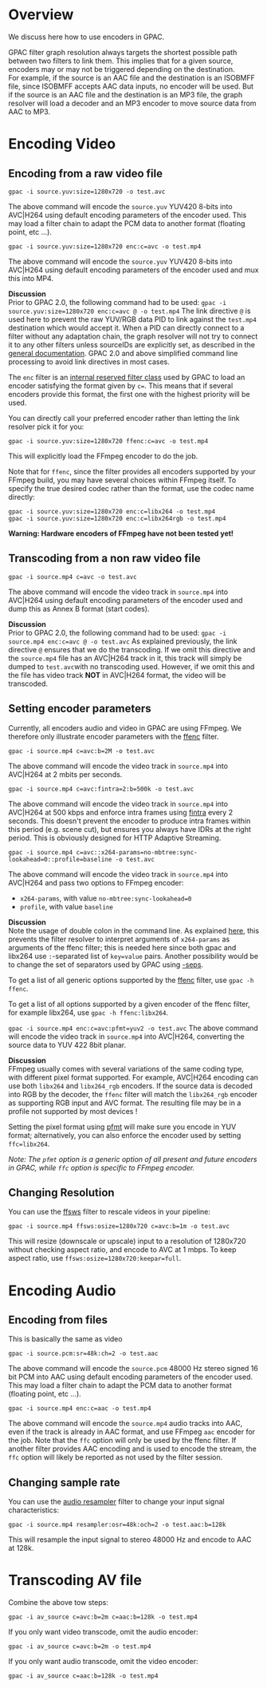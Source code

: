 # Overview

We discuss here how to use encoders in GPAC.  

GPAC filter graph resolution always targets the shortest possible path between two filters to link them. This implies that for a given source, encoders may or may not be triggered depending on the destination.  
For example, if the source is an AAC file and the destination is an ISOBMFF file, since ISOBMFF accepts AAC data inputs, no encoder will be used. But if the source is an AAC file and the destination is an MP3 file, the graph resolver will load a decoder and an MP3 encoder to move source data from AAC to MP3.


# Encoding Video

## Encoding from a raw video file

```gpac -i source.yuv:size=1280x720 -o test.avc```

The above command will encode the `source.yuv`  YUV420 8-bits into AVC|H264 using default encoding parameters of the encoder used. This may load a filter chain to adapt the PCM data to another format (floating point, etc ...).

```gpac -i source.yuv:size=1280x720 enc:c=avc -o test.mp4```

The above command will encode the `source.yuv`  YUV420 8-bits into AVC|H264 using default encoding parameters of the encoder used and mux this into MP4. 


__Discussion__  
Prior to GPAC 2.0, the following command had to be used:
```gpac -i source.yuv:size=1280x720 enc:c=avc @ -o test.mp4```
The link directive `@` is used here to prevent the raw YUV/RGB data PID to link against the `test.mp4` destination which would accept it. When a PID can directly connect to a filter without any adaptation chain, the graph resolver will not try to connect it to any other filters unless sourceIDs are explicitly set, as described in the [general documentation](filters_general#filter-linking-link). GPAC 2.0  and above simplified command line processing to avoid link directives in most cases.

The `enc` filter is an [internal reserved filter class](filters_general#specifying-encoders-and-decoders) used by GPAC to load an encoder satisfying the format given by `c=`. This means that if several encoders provide this format, the first one with the highest priority will be used.

You can directly call your preferred encoder rather than letting the link resolver pick it for you:

```gpac -i source.yuv:size=1280x720 ffenc:c=avc -o test.mp4```

This will explicitly load the FFmpeg encoder to do the job.

Note that for `ffenc`, since the filter provides all encoders supported by your FFmpeg build, you may have several choices within FFmpeg itself. To specify the true desired codec rather than the format, use the codec name directly:

```
gpac -i source.yuv:size=1280x720 enc:c=libx264 -o test.mp4
gpac -i source.yuv:size=1280x720 enc:c=libx264rgb -o test.mp4
```
__Warning: Hardware encoders of FFmpeg have not been tested yet!__
 
## Transcoding from a non raw video file

```gpac -i source.mp4 c=avc -o test.avc```

The above command will encode the video track in  `source.mp4`  into AVC|H264 using default encoding parameters of the encoder used and dump this as Annex B format (start codes).  

__Discussion__  
Prior to GPAC 2.0, the following command had to be used:
```gpac -i source.mp4 enc:c=avc @ -o test.avc```
As explained previously, the link directive `@` ensures that we do the transcoding. If we omit this directive and the `source.mp4` file has an AVC|H264 track in it, this track will simply be dumped to `test.avc`with no transcoding used. However, if we omit this and the file has video track __NOT__ in AVC|H264 format, the video will be transcoded.

## Setting encoder parameters

Currently, all encoders audio and video in GPAC are using FFmpeg. We therefore only illustrate encoder parameters with the [ffenc](ffenc) filter.

```gpac -i source.mp4 c=avc:b=2M -o test.avc```

The above command will encode the video track in  `source.mp4`  into AVC|H264 at 2 mbits per seconds.

```gpac -i source.mp4 c=avc:fintra=2:b=500k -o test.avc```

The above command will encode the video track in  `source.mp4`  into AVC|H264 at 500 kbps and enforce intra frames using [fintra](ffenc) every 2 seconds. This doesn't prevent the encoder to produce intra frames within this period (e.g. scene cut), but ensures you always have IDRs at the right period. This is obviously designed for HTTP Adaptive Streaming.


```gpac -i source.mp4 c=avc::x264-params=no-mbtree:sync-lookahead=0::profile=baseline -o test.avc```

The above command will encode the video track in  `source.mp4`  into AVC|H264 and pass two options to FFmpeg encoder:

-  `x264-params`, with value `no-mbtree:sync-lookahead=0`
-  `profile`, with value `baseline`

__Discussion__  
Note the usage of double colon in the command line. As explained [here](filters_general#specifying-encoders-and-decoders), this prevents the filter resolver to interpret arguments of `x264-params` as arguments of the ffenc filter; this is needed here since both gpac and libx264 use `:`-separated list of `key=value` pairs. Another possibility would be to change the set of separators used by GPAC using [-seps](gpac_general#seps). 

To get a list of all generic options supported by the [ffenc](ffenc) filter, use `gpac -h ffenc`.  

To get a list of all options supported by a given encoder of the ffenc filter, for example libx264, use `gpac -h ffenc:libx264`.

```gpac -i source.mp4 enc:c=avc:pfmt=yuv2 -o test.avc```
The above command will encode the video track in  `source.mp4`  into AVC|H264, converting the source data to YUV 422 8bit planar.

__Discussion__  
FFmpeg usually comes with several variations of the same coding type, with different pixel format supported. For example, AVC|H264 encoding can use both `libx264` and `libx264_rgb` encoders. If the source data is decoded into RGB by the decoder, the `ffenc` filter will match the `libx264_rgb` encoder as supporting RGB input and AVC format. The resulting file may be in a profile not supported by most devices !  

Setting the pixel format using [pfmt](ffenc) will make sure you encode in YUV format; alternatively, you can also enforce the encoder used by setting `ffc=libx264`. 

_Note: The `pfmt` option is a generic option of all present and future encoders in GPAC, while `ffc` option is specific to FFmpeg encoder._
   

## Changing Resolution

You can use the [ffsws](ffsws) filter to rescale videos in your pipeline:
 

```gpac -i source.mp4 ffsws:osize=1280x720 c=avc:b=1m -o test.avc```

This will resize (downscale or upscale) input to a resolution of 1280x720 without checking aspect ratio, and encode to AVC at 1 mbps. To keep aspect ratio, use `ffsws:osize=1280x720:keepar=full`.


# Encoding Audio
## Encoding from files

This is basically the same as video

```gpac -i source.pcm:sr=48k:ch=2 -o test.aac```

The above command will encode the `source.pcm` 48000 Hz stereo signed 16 bit PCM into AAC using default encoding parameters of the encoder used. This may load a filter chain to adapt the PCM data to another format (floating point, etc ...).
 
```gpac -i source.mp4 enc:c=aac -o test.mp4```

The above command will encode the `source.mp4` audio tracks into AAC, even if the track is already in AAC format, and use FFmpeg `aac` encoder for the job. Note that the `ffc` option will only be used by the ffenc filter. If another filter provides AAC encoding and is used to encode the stream, the `ffc` option will likely be reported as not used by the filter session. 

## Changing sample rate

You can use the [audio resampler](resample) filter to change your input signal characteristics:

```gpac -i source.mp4 resampler:osr=48k:och=2 -o test.aac:b=128k```

This will resample the input signal to stereo 48000 Hz and encode to AAC at 128k.

# Transcoding AV file

Combine the above tow steps:

```gpac -i av_source c=avc:b=2m c=aac:b=128k -o test.mp4```


If you only want video transcode, omit the audio encoder:

```gpac -i av_source c=avc:b=2m -o test.mp4```

If you only want audio transcode, omit the video encoder:

```gpac -i av_source c=aac:b=128k -o test.mp4```
